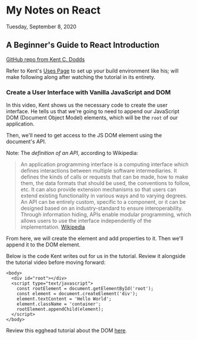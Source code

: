 # My Notes on React

Tuesday, September 8, 2020

## A Beginner's Guide to React Introduction

[GitHub repo from Kent C. Dodds](https://github.com/kentcdodds/beginners-guide-to-react/tree/egghead)

Refer to Kent's [Uses Page](https://kentcdodds.com/uses/) to set up your build environment like his; will make following along after watching the tutorial in its entirety.

### Create a User Interface with Vanilla JavaScript and DOM

In this video, Kent shows us the necessary code to create the user interface. He tells us that we're going to need to append our JavaScript DOM (Document Object Model) elements, which will be the `root` of our application.

Then, we'll need to get access to the JS DOM element using the document's API. 

Note: The *definition of an API*, according to Wikipedia:

> An application programming interface is a computing interface which defines interactions between multiple software intermediaries. It defines the kinds of calls or requests that can be made, how to make them, the data formats that should be used, the conventions to follow, etc. It can also provide extension mechanisms so that users can extend existing functionality in various ways and to varying degrees. An API can be entirely custom, specific to a component, or it can be designed based on an industry-standard to ensure interoperability. Through information hiding, APIs enable modular programming, which allows users to use the interface independently of the implementation. [Wikipedia](https://en.wikipedia.org/wiki/API)

From here, we will create the element and add properties to it. Then we'll append it to the DOM element.

Below is the code Kent writes out for us in the tutorial. Review it alongside the tutorial video before moving forward:

```
<body>
  <div id="root"></div>
  <script type="text/javascript">
    const rootElement = document.getElementById('root');
    const element = document.createElement('div');
    element.textContent = 'Hello World';
    element.className = 'container';
    rootElement.appendChild(element);
  </script>
</body>
```

Review this egghead tutorial about the DOM [here](https://egghead.io/lessons/javascript-wtf-is-the-dom?pl=introduction-to-client-side-web-apis-72d0).